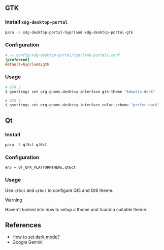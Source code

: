 ## GTK

### Install `xdg-desktop-portal`

```sh
paru -S xdg-desktop-portal-hyprland xdg-desktop-portal-gtk
```

### Configuration

```toml
# ~/.config/xdg-desktop-portal/hyprland-portals.conf
[preferred]
default=hyprland;gtk
```

### Usage

```sh
# GTK 3
$ gsettings set org.gnome.desktop.interface gtk-theme "Adwaita-dark"

# GTK 4
$ gsettings set org.gnome.desktop.interface color-scheme "prefer-dark"
```

## Qt

### Install

```sh
paru -S qt5ct qt6ct
```

### Configuration

```hyprlang
env = QT_QPA_PLATFORMTHEME,qt6ct
```

### Usage

Use `qt5ct` and `qt6ct` to configure Qt5 and Qt6 theme.

> [!warning]
>
> Haven't looked into how to setup a theme and found a suitable theme.

## References

* [How to set dark mode?](https://github.com/hyprwm/Hyprland/discussions/5867)
* Google Gemini
